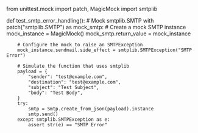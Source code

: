 

from unittest.mock import patch, MagicMock
import smtplib

def test_smtp_error_handling():
    # Mock smtplib.SMTP
    with patch("smtplib.SMTP") as mock_smtp:
        # Create a mock SMTP instance
        mock_instance = MagicMock()
        mock_smtp.return_value = mock_instance

        # Configure the mock to raise an SMTPException
        mock_instance.sendmail.side_effect = smtplib.SMTPException("SMTP Error")

        # Simulate the function that uses smtplib
        payload = {
            "sender": "test@example.com",
            "destination": "test@example.com",
            "subject": "Test Subject",
            "body": "Test Body",
        }
        try:
            smtp = Smtp.create_from_json(payload).instance
            smtp.send()
        except smtplib.SMTPException as e:
            assert str(e) == "SMTP Error"

